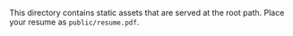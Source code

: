 This directory contains static assets that are served at the root path. Place your resume as `public/resume.pdf`.
